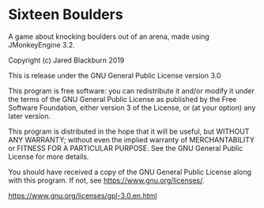 # Sixteen Boulders

A game about knocking boulders out of an arena, made using JMonkeyEngine 3.2.

Copyright (c) Jared Blackburn 2019

This is release under the GNU General Public License version 3.0

This program is free software: you can redistribute it and/or modify
it under the terms of the GNU General Public License as published by
the Free Software Foundation, either version 3 of the License, or
(at your option) any later version.

This program is distributed in the hope that it will be useful,
but WITHOUT ANY WARRANTY; without even the implied warranty of
MERCHANTABILITY or FITNESS FOR A PARTICULAR PURPOSE.  See the
GNU General Public License for more details.

You should have received a copy of the GNU General Public License
along with this program.  If not, see <https://www.gnu.org/licenses/>.

https://www.gnu.org/licenses/gpl-3.0.en.html
